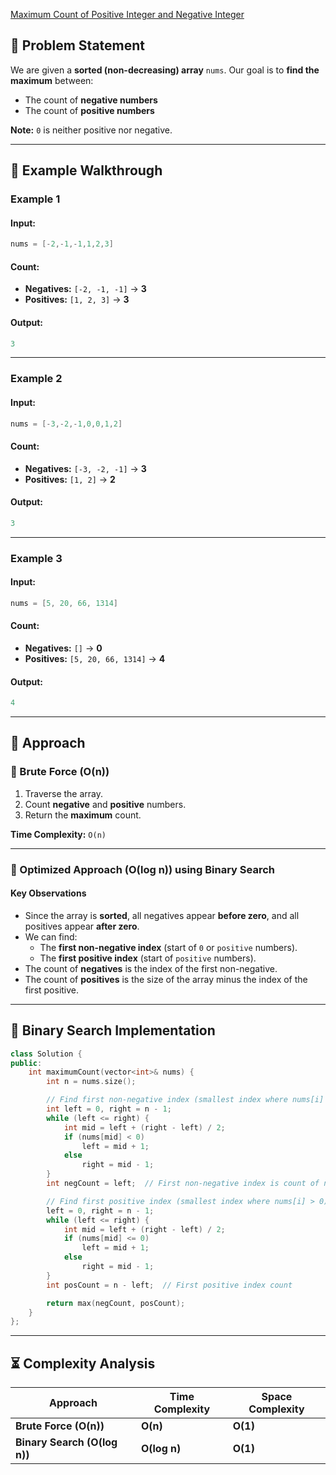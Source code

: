 [Maximum Count of Positive Integer and Negative Integer](https://leetcode.com/problems/maximum-count-of-positive-integer-and-negative-integer/description/?envType=daily-question&envId=2025-03-12)

## **📌 Problem Statement**
We are given a **sorted (non-decreasing) array** `nums`. Our goal is to **find the maximum** between:
- The count of **negative numbers**
- The count of **positive numbers**

**Note:** `0` is neither positive nor negative.

---

## **🔹 Example Walkthrough**
### **Example 1**
#### **Input:**
```cpp
nums = [-2,-1,-1,1,2,3]
```
#### **Count:**
- **Negatives:** `[-2, -1, -1]` → **3**
- **Positives:** `[1, 2, 3]` → **3**

#### **Output:**
```cpp
3
```

---

### **Example 2**
#### **Input:**
```cpp
nums = [-3,-2,-1,0,0,1,2]
```
#### **Count:**
- **Negatives:** `[-3, -2, -1]` → **3**
- **Positives:** `[1, 2]` → **2**

#### **Output:**
```cpp
3
```

---

### **Example 3**
#### **Input:**
```cpp
nums = [5, 20, 66, 1314]
```
#### **Count:**
- **Negatives:** `[]` → **0**
- **Positives:** `[5, 20, 66, 1314]` → **4**

#### **Output:**
```cpp
4
```

---

## **🚀 Approach**
### **🔹 Brute Force (O(n))**
1. Traverse the array.
2. Count **negative** and **positive** numbers.
3. Return the **maximum** count.

**Time Complexity:** `O(n)`

---

### **🔹 Optimized Approach (O(log n)) using Binary Search**
#### **Key Observations**
- Since the array is **sorted**, all negatives appear **before zero**, and all positives appear **after zero**.
- We can find:
  - The **first non-negative index** (start of `0` or `positive` numbers).
  - The **first positive index** (start of `positive` numbers).
- The count of **negatives** is the index of the first non-negative.
- The count of **positives** is the size of the array minus the index of the first positive.

---

## **📝 Binary Search Implementation**
```cpp
class Solution {
public:
    int maximumCount(vector<int>& nums) {
        int n = nums.size();

        // Find first non-negative index (smallest index where nums[i] >= 0)
        int left = 0, right = n - 1;
        while (left <= right) {
            int mid = left + (right - left) / 2;
            if (nums[mid] < 0)
                left = mid + 1;
            else
                right = mid - 1;
        }
        int negCount = left;  // First non-negative index is count of negatives

        // Find first positive index (smallest index where nums[i] > 0)
        left = 0, right = n - 1;
        while (left <= right) {
            int mid = left + (right - left) / 2;
            if (nums[mid] <= 0)
                left = mid + 1;
            else
                right = mid - 1;
        }
        int posCount = n - left;  // First positive index count

        return max(negCount, posCount);
    }
};
```

---

## **⏳ Complexity Analysis**
| **Approach** | **Time Complexity** | **Space Complexity** |
|-------------|--------------------|--------------------|
| **Brute Force (O(n))** | **O(n)** | **O(1)** |
| **Binary Search (O(log n))** | **O(log n)** | **O(1)** |

